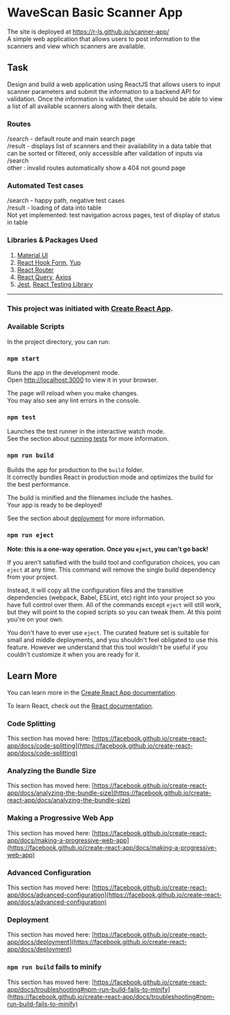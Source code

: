 # WaveScan Basic Scanner App

The site is deployed at https://r-ls.github.io/scanner-app/  
A simple web application that allows
users to post information to the scanners and view which scanners are available.

## Task
Design and build a web application using ReactJS that allows users to input scanner
parameters and submit the information to a backend API for validation. Once the information is
validated, the user should be able to view a list of all available scanners along with their details. 


### Routes

/search - default route and main search page  
/result - displays list of scanners and their availability in a data table that can be sorted or filtered, only accessible after validation of inputs via /search  
other : invalid routes automatically show a 404 not gound page

### Automated Test cases

/search - happy path, negative test cases  
/result - loading of data into table  
Not yet implemented: test navigation across pages, test of display of status in table

### Libraries & Packages Used
1. [Material UI](https://mui.com/)
2. [React Hook Form](https://react-hook-form.com/), [Yup](https://www.npmjs.com/package/yup)
3. [React Router](https://reactrouter.com/en/main)
4. [React Query](https://react-query-v3.tanstack.com/), [Axios](https://axios-http.com/docs/intro)
5. [Jest](https://jestjs.io/), [React Testing Library](https://testing-library.com/docs/react-testing-library/intro/)

---
### This project was initiated with [Create React App](https://github.com/facebook/create-react-app).

### Available Scripts

In the project directory, you can run:

### `npm start`

Runs the app in the development mode.\
Open [http://localhost:3000](http://localhost:3000) to view it in your browser.

The page will reload when you make changes.\
You may also see any lint errors in the console.

### `npm test`

Launches the test runner in the interactive watch mode.\
See the section about [running tests](https://facebook.github.io/create-react-app/docs/running-tests) for more information.

### `npm run build`

Builds the app for production to the `build` folder.\
It correctly bundles React in production mode and optimizes the build for the best performance.

The build is minified and the filenames include the hashes.\
Your app is ready to be deployed!

See the section about [deployment](https://facebook.github.io/create-react-app/docs/deployment) for more information.

### `npm run eject`

**Note: this is a one-way operation. Once you `eject`, you can't go back!**

If you aren't satisfied with the build tool and configuration choices, you can `eject` at any time. This command will remove the single build dependency from your project.

Instead, it will copy all the configuration files and the transitive dependencies (webpack, Babel, ESLint, etc) right into your project so you have full control over them. All of the commands except `eject` will still work, but they will point to the copied scripts so you can tweak them. At this point you're on your own.

You don't have to ever use `eject`. The curated feature set is suitable for small and middle deployments, and you shouldn't feel obligated to use this feature. However we understand that this tool wouldn't be useful if you couldn't customize it when you are ready for it.

## Learn More

You can learn more in the [Create React App documentation](https://facebook.github.io/create-react-app/docs/getting-started).

To learn React, check out the [React documentation](https://reactjs.org/).

### Code Splitting

This section has moved here: [https://facebook.github.io/create-react-app/docs/code-splitting](https://facebook.github.io/create-react-app/docs/code-splitting)

### Analyzing the Bundle Size

This section has moved here: [https://facebook.github.io/create-react-app/docs/analyzing-the-bundle-size](https://facebook.github.io/create-react-app/docs/analyzing-the-bundle-size)

### Making a Progressive Web App

This section has moved here: [https://facebook.github.io/create-react-app/docs/making-a-progressive-web-app](https://facebook.github.io/create-react-app/docs/making-a-progressive-web-app)

### Advanced Configuration

This section has moved here: [https://facebook.github.io/create-react-app/docs/advanced-configuration](https://facebook.github.io/create-react-app/docs/advanced-configuration)

### Deployment

This section has moved here: [https://facebook.github.io/create-react-app/docs/deployment](https://facebook.github.io/create-react-app/docs/deployment)

### `npm run build` fails to minify

This section has moved here: [https://facebook.github.io/create-react-app/docs/troubleshooting#npm-run-build-fails-to-minify](https://facebook.github.io/create-react-app/docs/troubleshooting#npm-run-build-fails-to-minify)
